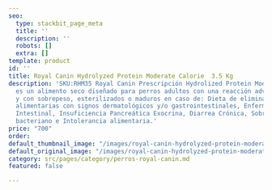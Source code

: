 ```yaml
---
seo:
  type: stackbit_page_meta
  title: ''
  description: ''
  robots: []
  extra: []
template: product
id: ''
title: Royal Canin Hydrolyzed Protein Moderate Calorie  3.5 Kg
description: 'SKU:RHM35 Royal Canin Prescripción Hydrolized Protein Moderate Calorie
  es un alimento seco diseñado para perros adultos con una reacción adversa al alimento
  y con sobrepeso, esterilizados o maduros en caso de: Dieta de eliminación, Alergias
  alimentarias con signos dermatológicos y/o gastrointestinales, Enfermedad Inflamatoria
  Intestinal, Insuficiencia Pancreática Exocrina, Diarrea Crónica, Sobre crecimiento
  bacteriano e Intolerancia alimentaria.'
price: "700"
order: 
default_thumbnail_image: "/images/royal-canin-hydrolyzed-protein-moderate-calorie.jpg"
default_original_image: "/images/royal-canin-hydrolyzed-protein-moderate-calorie.jpg"
category: src/pages/category/perros-royal-canin.md
featured: false

---
```

